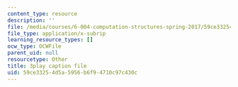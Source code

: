 ```yaml
---
content_type: resource
description: ''
file: /media/courses/6-004-computation-structures-spring-2017/59ce33254d5a5956b6f94710c97c430c_ffgPLOLPCYU.vtt
file_type: application/x-subrip
learning_resource_types: []
ocw_type: OCWFile
parent_uid: null
resourcetype: Other
title: 3play caption file
uid: 59ce3325-4d5a-5956-b6f9-4710c97c430c
---
```

